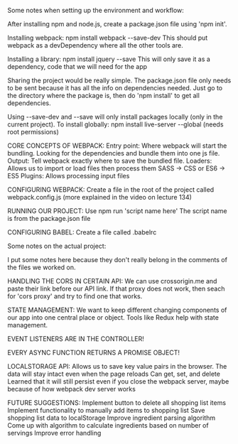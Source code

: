 Some notes when setting up the environment and workflow:

After installing npm and node.js, create a package.json file using 'npm init'.

Installing webpack: npm install webpack --save-dev
This should put webpack as a devDependency where all the other tools are.

Installing a library: npm install jquery --save
This will only save it as a dependency, code that we will need for the app

Sharing the project would be really simple. The package.json file only needs to be sent because it has all the info on dependencies needed. Just go to the directory where the package is, then do 'npm install' to get all dependencies.

Using --save-dev and --save will only install packages locally (only in the current project). To install globally: npm install live-server --global (needs root permissions)

CORE CONCEPTS OF WEBPACK:
Entry point: Where webpack will start the bundling. Looking for the dependencies and bundle them into one js file.
Output: Tell webpack exactly where to save the bundled file.
Loaders: Allows us to import or load files then process them SASS -> CSS or ES6 -> ES5
Plugins: Allows processing input files

CONFIGURING WEBPACK:
Create a file in the root of the project called webpack.config.js (more explained in the video on lecture 134)

RUNNING OUR PROJECT:
Use npm run 'script name here'
The script name is from the package.json file

CONFIGURING BABEL:
Create a file called .babelrc

Some notes on the actual project:

I put some notes here because they don't really belong in the comments of the files we worked on.

HANDLING THE CORS IN CERTAIN API:
We can use crossorigin.me and paste their link before our API link.
If that proxy does not work, then seach for 'cors proxy' and try to find one that works.

STATE MANAGEMENT:
We want to keep different changing components of our app into one central place or object.
Tools like Redux help with state management.

EVENT LISTENERS ARE IN THE CONTROLLER!

EVERY ASYNC FUNCTION RETURNS A PROMISE OBJECT!

LOCALSTORAGE API:
Allows us to save key value pairs in the browser.
The data will stay intact even when the page reloads
Can get, set, and delete
Learned that it will still persist even if you close the webpack server, maybe because of how webpack dev server works

FUTURE SUGGESTIONS:
Implement button to delete all shopping list items
Implement functionality to manually add items to shopping list
Save shopping list data to localStorage
Improve ingredient parsing algorithm
Come up with algorithm to calculate ingredients based on number of servings
Improve error handling
